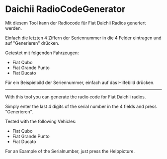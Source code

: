 
# Daichii RadioCodeGenerator

Mit diesem Tool kann der Radiocode für Fiat Daichii Radios generiert werden.

Einfach die letzten 4 Ziffern der Seriennummer in die 4 Felder eintragen und auf "Generieren" drücken.

Getestet mit folgenden Fahrzeugen:
* Fiat Qubo
* Fiat Grande Punto
* Fiat Ducato

Für ein Beispielbild der Seriennummer, einfach auf das Hilfebild drücken.

---

With this tool you can generate the radio code for Fiat Daichii radios.

Simply enter the last 4 digits of the serial number in the 4 fields and press "Generieren".

Tested with the following Vehicles:
* Fiat Qubo
* Fiat Grande Punto
* Fiat Ducato

For an Example of the Serialnumber, just press the Helppicture.
